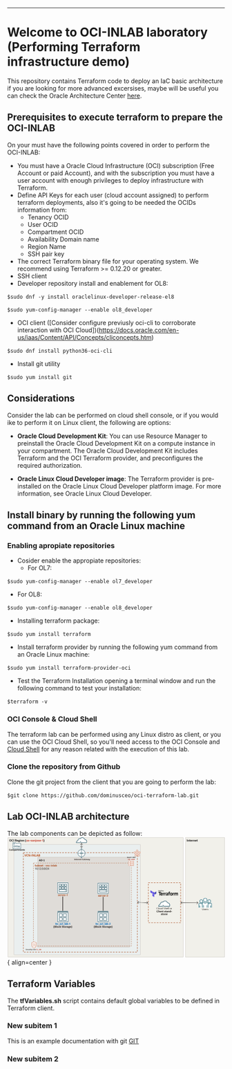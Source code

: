 ---

# Welcome to OCI-INLAB laboratory (Performing Terraform infrastructure demo)
This repository contains Terraform code to deploy an IaC basic architecture
if you are looking for more advanced excersises, maybe will be useful you
can check the Oracle Architecture Center [here]().

## Prerequisites to execute terraform to prepare the OCI-INLAB
On your must have the following points covered in order to perform the OCI-INLAB:
* You must have a Oracle Cloud Infrastructure (OCI) subscription (Free Account or paid Account), and with the subscription you must have a user account with enough privileges to deploy infrastructure with Terraform.
* Define API Keys for each user (cloud account assigned) to perform terraform deployments, also it's going to be needed the OCIDs information from:
  - Tenancy OCID
  - User OCID
  - Compartment OCID
  - Availability Domain name
  - Region Name
  - SSH pair key   
* The correct Terraform binary file for your operating system. We recommend using Terraform >= 0.12.20 or greater.
* SSH client
* Developer repository install and enablement for OL8:
```
$sudo dnf -y install oraclelinux-developer-release-el8
```
```
$sudo yum-config-manager --enable ol8_developer
```
* OCI client ([Consider configure previusly oci-cli to corroborate interaction with OCI Cloud])(https://docs.oracle.com/en-us/iaas/Content/API/Concepts/cliconcepts.htm)
```
$sudo dnf install python36-oci-cli
```
* Install git utility
```
$sudo yum install git
```
	
## Considerations
Consider the lab can be performed on cloud shell console, or if you would ike to perform it on Linux client, the following are options:

* **Oracle Cloud Development Kit**: You can use Resource Manager to preinstall the Oracle Cloud Development Kit on a compute instance in your compartment. The Oracle Cloud Development Kit includes Terraform and the OCI Terraform provider, and preconfigures the required authorization.

* **Oracle Linux Cloud Developer image**: The Terraform provider is pre-installed on the Oracle Linux Cloud Developer platform image. For more information, see Oracle Linux Cloud Developer.
	
## Install binary by running the following yum command from an Oracle Linux machine
### Enabling apropiate repositories

* Cosider enable the appropiate repositories:
  - For OL7:
``` 
$sudo yum-config-manager --enable ol7_developer
```
  - For OL8:
```
$sudo yum-config-manager --enable ol8_developer

```
* Installing terraform package:
```
$sudo yum install terraform
```
* Install terraform provider by running the following yum command from an Oracle Linux machine:
```
$sudo yum install terraform-provider-oci
```	
* Test the Terraform Installation opening a terminal window and run the following command to test your installation:
```
$terraform -v
```

### OCI Console & Cloud Shell
The terraform lab can be performed using any Linux distro as client, or you can use the OCI Cloud Shell, so you'll need
access to the OCI Console and [Cloud Shell](https://docs.cloud.oracle.com/en-us/iaas/Content/API/Concepts/cloudshellintro.htm) for any reason related with the execution of this lab.

### Clone the repository from Github
Clone the git project from the client that you are going to perform the lab:
```
$git clone https://github.com/dominusceo/oci-terraform-lab.git
```

## Lab OCI-INLAB architecture
The lab components can be depicted as follow:
![Image title](img/OCI-INLAB.png){ align=center }
## Terraform Variables
The **tfVariables.sh** script contains default global variables to be defined in Terraform client.

### New subitem 1
This is an example documentation with git  [GIT](https://wazuh.com/)

### New subitem 2
